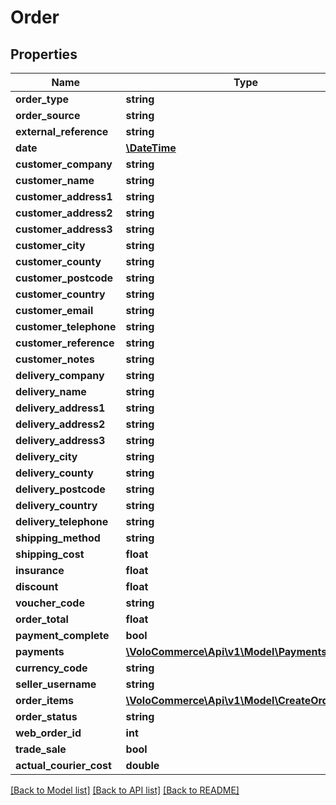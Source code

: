 # Order

## Properties
Name | Type | Description | Notes
------------ | ------------- | ------------- | -------------
**order_type** | **string** | orderType | [optional] 
**order_source** | **string** |  | [optional] 
**external_reference** | **string** |  | [optional] 
**date** | [**\DateTime**](\DateTime.md) |  | [optional] 
**customer_company** | **string** |  | [optional] 
**customer_name** | **string** |  | [optional] 
**customer_address1** | **string** |  | [optional] 
**customer_address2** | **string** |  | [optional] 
**customer_address3** | **string** |  | [optional] 
**customer_city** | **string** |  | [optional] 
**customer_county** | **string** |  | [optional] 
**customer_postcode** | **string** |  | [optional] 
**customer_country** | **string** |  | [optional] 
**customer_email** | **string** |  | [optional] 
**customer_telephone** | **string** |  | [optional] 
**customer_reference** | **string** |  | [optional] 
**customer_notes** | **string** |  | [optional] 
**delivery_company** | **string** |  | [optional] 
**delivery_name** | **string** |  | [optional] 
**delivery_address1** | **string** |  | [optional] 
**delivery_address2** | **string** |  | [optional] 
**delivery_address3** | **string** |  | [optional] 
**delivery_city** | **string** |  | [optional] 
**delivery_county** | **string** |  | [optional] 
**delivery_postcode** | **string** |  | [optional] 
**delivery_country** | **string** |  | [optional] 
**delivery_telephone** | **string** |  | [optional] 
**shipping_method** | **string** |  | [optional] 
**shipping_cost** | **float** |  | [optional] 
**insurance** | **float** |  | [optional] 
**discount** | **float** |  | [optional] 
**voucher_code** | **string** |  | [optional] 
**order_total** | **float** |  | [optional] 
**payment_complete** | **bool** |  | [optional] 
**payments** | [**\VoloCommerce\Api\v1\Model\Payments**](Payments.md) |  | [optional] 
**currency_code** | **string** |  | [optional] 
**seller_username** | **string** |  | [optional] 
**order_items** | [**\VoloCommerce\Api\v1\Model\CreateOrderItems**](CreateOrderItems.md) |  | [optional] 
**order_status** | **string** |  | [optional] 
**web_order_id** | **int** |  | [optional] 
**trade_sale** | **bool** |  | [optional] 
**actual_courier_cost** | **double** |  | [optional] 

[[Back to Model list]](../README.md#documentation-for-models) [[Back to API list]](../README.md#documentation-for-api-endpoints) [[Back to README]](../README.md)


